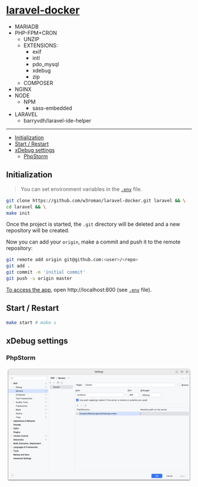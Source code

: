 # [laravel-docker](https://github.com/w3roman/laravel-docker)

- MARIADB
- PHP-FPM+CRON
  - UNZIP
  - EXTENSIONS:
    - exif
    - intl
    - pdo_mysql
    - xdebug
    - zip
  - COMPOSER
- NGINX
- NODE
  - NPM
    - sass-embedded
- LARAVEL
  - barryvdh/laravel-ide-helper

---

- [Initialization](#initialization)
- [Start / Restart](#start--restart)
- [xDebug settings](#xdebug-settings)
    - [PhpStorm](#phpstorm)

## Initialization

> You can set environment variables in the [`.env`](.env) file.

``` sh
git clone https://github.com/w3roman/laravel-docker.git laravel && \
cd laravel && \
make init
```

Once the project is started, the `.git` directory will be deleted and a new repository will be created.

Now you can add your `origin`, make a commit and push it to the remote repository:

``` sh
git remote add origin git@github.com:<user>/<repo>
git add .
git commit -m 'initial commit'
git push -u origin master
```

<ins>To access the app</ins>, open http://localhost:800 (see [`.env`](.env) file).

## Start / Restart

``` sh
make start # make s
```

## xDebug settings

### PhpStorm

<img src="img/xdebug-settings/phpstorm.png" alt="xDebug settings | PhpStorm">
